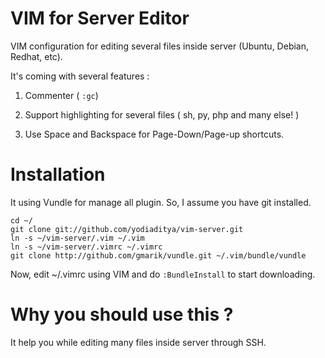 # VIM for Server Editor

VIM configuration for editing several files inside server (Ubuntu, Debian, Redhat, etc).

It's coming with several features : 

1. Commenter ( ``:gc``)

2. Support highlighting for several files ( sh, py, php and many else! )

3. Use Space and Backspace for Page-Down/Page-up shortcuts.


# Installation

It using Vundle for manage all plugin. So, I assume you have git installed.

```
cd ~/
git clone git://github.com/yodiaditya/vim-server.git
ln -s ~/vim-server/.vim ~/.vim
ln -s ~/vim-server/.vimrc ~/.vimrc
git clone http://github.com/gmarik/vundle.git ~/.vim/bundle/vundle
```

Now, edit ~/.vimrc using VIM and do ``:BundleInstall`` to start downloading.

# Why you should use this ?

It help you while editing many files inside server through SSH.


